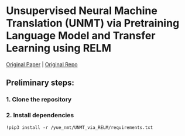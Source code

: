 # Unsupervised Neural Machine Translation (UNMT) via Pretraining Language Model and Transfer Learning using RELM
[Original Paper](https://www.aclweb.org/anthology/2020.emnlp-main.214/) | [Original Repo](https://github.com/alexandra-chron/relm_unmt)

## Preliminary steps:
### 1. Clone the repository
### 2. Install dependencies
```
!pip3 install -r /yue_nmt/UNMT_via_RELM/requirements.txt
```
